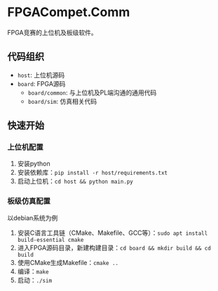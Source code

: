 # FPGACompet.Comm

FPGA竞赛的上位机及板级软件。

## 代码组织

- `host`: 上位机源码
- `board`: FPGA源码
  - `board/common`: 与上位机及PL端沟通的通用代码
  - `board/sim`: 仿真相关代码

## 快速开始

### 上位机配置

1. 安装python
2. 安装依赖库：`pip install -r host/requirements.txt`
3. 启动上位机：`cd host && python main.py`

### 板级仿真配置

以debian系统为例

1. 安装C语言工具链（CMake、Makefile、GCC等）：`sudo apt install build-essential cmake`
2. 进入FPGA源码目录，新建构建目录：`cd board && mkdir build && cd build`
3. 使用CMake生成Makefile：`cmake ..`
4. 编译：`make`
5. 启动：`./sim`
